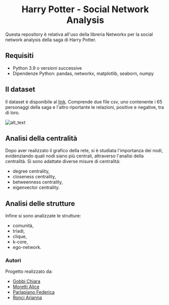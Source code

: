 <h1 align="center"> Harry Potter - Social Network Analysis </h1>

Questa repository è relativa all'uso della libreria Networkx per la social network analysis della saga di Harry Potter.

## Requisiti
* Python 3.9 o versioni successive
* Dipendenze Python: pandas, networkx, matplotlib, seaborn, numpy

## Il dataset
Il dataset è disponibile al [link](https://github.com/efekarakus/potter-network/tree/master/data).
Comprende due file csv, uno contenente i 65 personaggi della saga e l'altro riportante le relazioni, positive e negative, tra di loro.

![alt_text](https://github.com/FedericaParlapiano/Progetto-Data-Science---NetworkX/blob/main/grafici/network_kamada.png)

## Analisi della centralità

Dopo aver realizzato il grafico della rete, si è studiata l'importanza dei nodi, evidenziando quali nodi siano più centrali, attraverso l'analisi della centralità.
Si sono adattate diverse misure di centralità:
- degree centrality,
- closeness centrality,
- betweenness centrality,
- eigenvector centrality.

## Analisi delle strutture

Infine si sono analizzate le strutture:
- comunità,
- triadi,
- clique,
- k-core,
- ego-network.

### Autori
Progetto realizzato da:
- [Gobbi Chiara](https://github.com/chiaragii)
- [Moretti Alice](https://github.com/AliceMoretti00)
- [Parlapiano Federica](https://github.com/FedericaParlapiano)
- [Ronci Arianna](https://github.com/AriannaRonci)
